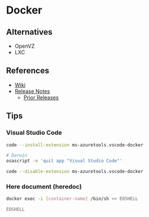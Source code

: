 # Docker

<!--
./.docker

DOCKER_REGISTRY:
DOCKER_REPOSITORY:
DOCKER_TAG:
-->

## Alternatives

- OpenVZ
- LXC

## References

- [Wiki](<https://en.wikipedia.org/wiki/Docker_(software)>)
- [Release Notes](https://docs.docker.com/engine/release-notes/)
  - [Prior Releases](https://docs.docker.com/engine/release-notes/prior-releases/)

## Tips

### Visual Studio Code

```sh
code --install-extension ms-azuretools.vscode-docker
```

```sh
# Darwin
osascript -e 'quit app "Visual Studio Code"'

code --disable-extension ms-azuretools.vscode-docker
```

### Here document (heredoc)

```sh
docker exec -i [container-name] /bin/sh << EOSHELL

EOSHELL
```
